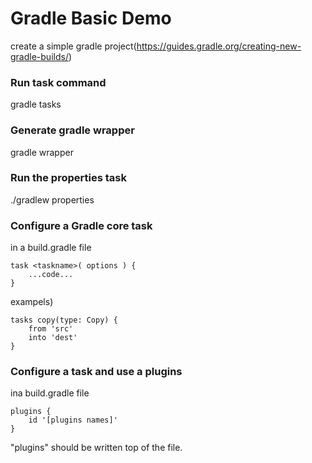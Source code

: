 # Gradle Basic Demo

create a simple gradle project(https://guides.gradle.org/creating-new-gradle-builds/)

### Run task command

gradle tasks

### Generate gradle wrapper

gradle wrapper

### Run the properties task

./gradlew properties

### Configure a Gradle core task

in a build.gradle file
```
task <taskname>( options ) {   
	...code...  
}  
```
exampels)  
```
tasks copy(type: Copy) {  
	from 'src'  
	into 'dest'  
}  
```
### Configure a task and use a plugins

ina build.gradle file
```
plugins {  
	id '[plugins names]'  
}  
```
"plugins" should be written top of the file.



